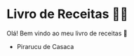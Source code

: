 # Livro de Receitas :man_cook:

Olá! Bem vindo ao meu livro de receitas :wave:

- Pirarucu de Casaca